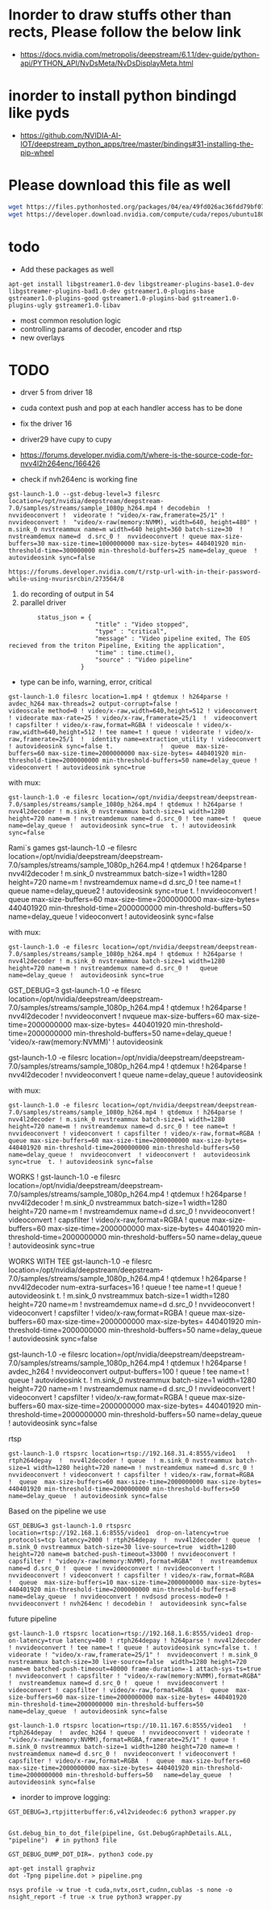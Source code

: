 

# Inorder to draw stuffs other than rects, Please follow the below link
* https://docs.nvidia.com/metropolis/deepstream/6.1.1/dev-guide/python-api/PYTHON_API/NvDsMeta/NvDsDisplayMeta.html

# inorder to install python bindingd like pyds
* https://github.com/NVIDIA-AI-IOT/deepstream_python_apps/tree/master/bindings#31-installing-the-pip-wheel
# Please download this file as well
```bash
wget https://files.pythonhosted.org/packages/04/ea/49fd026ac36fdd79bf072294b139170aefc118e487ccb39af019946797e9/tensorflow-2.10.0-cp310-cp310-manylinux_2_17_x86_64.manylinux2014_x86_64.whl
wget https://developer.download.nvidia.com/compute/cuda/repos/ubuntu1804/x86_64/libcudnn8_8.1.0.77-1+cuda11.2_amd64.deb
```
# todo
* Add these packages as well
```
apt-get install libgstreamer1.0-dev libgstreamer-plugins-base1.0-dev libgstreamer-plugins-bad1.0-dev gstreamer1.0-plugins-base gstreamer1.0-plugins-good gstreamer1.0-plugins-bad gstreamer1.0-plugins-ugly gstreamer1.0-libav
```

* most common resolution logic
* controlling params of decoder, encoder and rtsp
* new overlays

# TODO
* drver 5 from driver 18 
* cuda context push and pop at each handler access has to be done
* fix the driver 16

* driver29 have cupy to cupy
* https://forums.developer.nvidia.com/t/where-is-the-source-code-for-nvv4l2h264enc/166426 
* check if nvh264enc is working fine

```
gst-launch-1.0 --gst-debug-level=3 filesrc location=/opt/nvidia/deepstream/deepstream-7.0/samples/streams/sample_1080p_h264.mp4 ! decodebin  ! nvvideoconvert !  videorate ! "video/x-raw,framerate=25/1" ! nvvideoconvert !  "video/x-raw(memory:NVMM), width=640, height=480" !  m.sink_0 nvstreammux name=m width=640 height=360 batch-size=30  ! nvstreamdemux name=d  d.src_0 !  nvvideoconvert ! queue max-size-buffers=30 max-size-time=1000000000 max-size-bytes= 440401920 min-threshold-time=300000000 min-threshold-buffers=25 name=delay_queue  ! autovideosink sync=false 
```

```
https://forums.developer.nvidia.com/t/rstp-url-with-in-their-password-while-using-nvurisrcbin/273564/8
```
1. do recording of output in 54
2. parallel driver

```
        status_json = {
                        "title" : "Video stopped",
                        "type" : "critical",
                        "message" : "Video pipeline exited, The EOS recieved from the triton Pipeline, Exiting the application",
                        "time" : time.ctime(),
                        "source" : "Video pipeline"
                    }

```                    
* type can be info, warning, error, critical

```
gst-launch-1.0 filesrc location=1.mp4 ! qtdemux ! h264parse ! avdec_h264 max-threads=2 output-corrupt=false !                   videoscale method=0 ! video/x-raw,width=640,height=512 ! videoconvert ! videorate max-rate=25 ! video/x-raw,framerate=25/1  !  videoconvert             ! capsfilter ! video/x-raw,format=RGBA ! videoscale ! video/x-raw,width=640,height=512 ! tee name=t ! queue ! videorate ! video/x-raw,framerate=25/1  !  identity name=extraction_utility ! videoconvert ! autovideosink sync=false t.             !  queue  max-size-buffers=60 max-size-time=2000000000 max-size-bytes= 440401920 min-threshold-time=2000000000 min-threshold-buffers=50 name=delay_queue !  videoconvert ! autovideosink sync=true

```

with mux:
```
gst-launch-1.0 -e filesrc location=/opt/nvidia/deepstream/deepstream-7.0/samples/streams/sample_1080p_h264.mp4 ! qtdemux ! h264parse ! nvv4l2decoder ! m.sink_0 nvstreammux batch-size=1 width=1280 height=720 name=m ! nvstreamdemux name=d d.src_0 ! tee name=t !  queue name=delay_queue !  autovideosink sync=true  t. ! autovideosink sync=false
```


Rami`s games
gst-launch-1.0 -e filesrc location=/opt/nvidia/deepstream/deepstream-7.0/samples/streams/sample_1080p_h264.mp4 ! qtdemux ! h264parse ! nvv4l2decoder ! m.sink_0 nvstreammux batch-size=1 width=1280 height=720 name=m ! nvstreamdemux name=d d.src_0 ! tee name=t !  queue name=delay_queue2 !  autovideosink sync=true  t. ! nvvideoconvert ! queue  max-size-buffers=60 max-size-time=2000000000 max-size-bytes= 440401920 min-threshold-time=2000000000 min-threshold-buffers=50 name=delay_queue !  videoconvert ! autovideosink sync=false

with mux:
```
gst-launch-1.0 -e filesrc location=/opt/nvidia/deepstream/deepstream-7.0/samples/streams/sample_1080p_h264.mp4 ! qtdemux ! h264parse ! nvv4l2decoder ! m.sink_0 nvstreammux batch-size=1 width=1280 height=720 name=m ! nvstreamdemux name=d d.src_0 !   queue  name=delay_queue !  autovideosink sync=true  

```
GST_DEBUG=3 gst-launch-1.0 -e filesrc location=/opt/nvidia/deepstream/deepstream-7.0/samples/streams/sample_1080p_h264.mp4 ! qtdemux ! h264parse ! nvv4l2decoder ! nvvideoconvert !   nvqueue  max-size-buffers=60 max-size-time=2000000000 max-size-bytes= 440401920 min-threshold-time=2000000000 min-threshold-buffers=50 name=delay_queue  ! 'video/x-raw(memory:NVMM)' ! autovideosink


gst-launch-1.0 -e filesrc location=/opt/nvidia/deepstream/deepstream-7.0/samples/streams/sample_1080p_h264.mp4 ! qtdemux ! h264parse ! nvv4l2decoder ! nvvideoconvert !   queue   name=delay_queue  ! autovideosink




with mux:
```
gst-launch-1.0 -e filesrc location=/opt/nvidia/deepstream/deepstream-7.0/samples/streams/sample_1080p_h264.mp4 ! qtdemux ! h264parse ! nvv4l2decoder ! m.sink_0 nvstreammux batch-size=1 width=1280 height=720 name=m ! nvstreamdemux name=d d.src_0 ! tee name=t !  nvvideoconvert ! videoconvert ! capsfilter ! video/x-raw,format=RGBA !  queue max-size-buffers=60 max-size-time=2000000000 max-size-bytes= 440401920 min-threshold-time=2000000000 min-threshold-buffers=50 name=delay_queue !  nvvideoconvert  ! videoconvert !  autovideosink sync=true  t. ! autovideosink sync=false
```



WORKS !
gst-launch-1.0 -e filesrc location=/opt/nvidia/deepstream/deepstream-7.0/samples/streams/sample_1080p_h264.mp4 ! qtdemux ! h264parse ! nvv4l2decoder ! m.sink_0 nvstreammux batch-size=1 width=1280 height=720 name=m ! nvstreamdemux name=d d.src_0 !  nvvideoconvert ! videoconvert ! capsfilter ! video/x-raw,format=RGBA  !  queue  max-size-buffers=60 max-size-time=2000000000 max-size-bytes= 440401920 min-threshold-time=2000000000 min-threshold-buffers=50   name=delay_queue  ! autovideosink sync=true   


WORKS WITH TEE
gst-launch-1.0 -e filesrc location=/opt/nvidia/deepstream/deepstream-7.0/samples/streams/sample_1080p_h264.mp4 ! qtdemux ! h264parse ! nvv4l2decoder num-extra-surfaces=16 ! queue ! tee name=t ! queue ! autovideosink t. ! m.sink_0 nvstreammux batch-size=1 width=1280 height=720 name=m ! nvstreamdemux name=d d.src_0 !  nvvideoconvert ! videoconvert ! capsfilter ! video/x-raw,format=RGBA  !  queue  max-size-buffers=60 max-size-time=2000000000 max-size-bytes= 440401920 min-threshold-time=2000000000 min-threshold-buffers=50   name=delay_queue  ! autovideosink sync=false

gst-launch-1.0 -e filesrc location=/opt/nvidia/deepstream/deepstream-7.0/samples/streams/sample_1080p_h264.mp4 ! qtdemux ! h264parse ! avdec_h264 ! nvvideoconvert output-buffers=100 ! queue ! tee name=t ! queue ! autovideosink t. ! m.sink_0 nvstreammux batch-size=1 width=1280 height=720 name=m ! nvstreamdemux name=d d.src_0 !  nvvideoconvert ! videoconvert ! capsfilter ! video/x-raw,format=RGBA  !  queue  max-size-buffers=60 max-size-time=2000000000 max-size-bytes= 440401920 min-threshold-time=2000000000 min-threshold-buffers=50   name=delay_queue  ! autovideosink sync=false


rtsp
```
gst-launch-1.0 rtspsrc location=rtsp://192.168.31.4:8555/video1   ! rtph264depay  !  nvv4l2decoder ! queue  ! m.sink_0 nvstreammux batch-size=1 width=1280 height=720 name=m ! nvstreamdemux name=d d.src_0 !  nvvideoconvert ! videoconvert ! capsfilter ! video/x-raw,format=RGBA  !  queue  max-size-buffers=60 max-size-time=2000000000 max-size-bytes= 440401920 min-threshold-time=2000000000 min-threshold-buffers=50   name=delay_queue  ! autovideosink sync=false
```


Based on the pipeline we use
```
GST_DEBUG=3 gst-launch-1.0 rtspsrc location=rtsp://192.168.1.6:8555/video1  drop-on-latency=true protocols=tcp latency=2000 ! rtph264depay  !  nvv4l2decoder ! queue  ! m.sink_0 nvstreammux batch-size=30 live-source=true  width=1280 height=720 name=m batched-push-timeout=33000 ! nvvideoconvert ! capsfilter ! "video/x-raw(memory:NVMM),format=RGBA"  !  nvstreamdemux name=d d.src_0 !  queue ! nvvideoconvert ! nvvideoconvert ! nvvideoconvert ! videoconvert ! capsfilter ! video/x-raw,format=RGBA  !  queue  max-size-buffers=10 max-size-time=2000000000 max-size-bytes= 440401920 min-threshold-time=2000000000 min-threshold-buffers=8   name=delay_queue  ! nvvideoconvert ! nvdsosd process-mode=0 ! nvvideoconvert ! nvh264enc ! decodebin !  autovideosink sync=false
```


future pipeline
```
gst-launch-1.0 rtspsrc location=rtsp://192.168.1.6:8555/video1 drop-on-latency=true latency=400 ! rtph264depay ! h264parse ! nvv4l2decoder ! nvvideoconvert ! tee name=t ! queue ! autovideosink sync=false t. ! videorate ! "video/x-raw,framerate=25/1" !  nvvideoconvert ! m.sink_0 nvstreammux batch-size=30 live-source=false  width=1280 height=720 name=m batched-push-timeout=40000 frame-duration=-1 attach-sys-ts=true ! nvvideoconvert ! capsfilter ! "video/x-raw(memory:NVMM),format=RGBA"  !  nvstreamdemux name=d d.src_0 !  queue !  nvvideoconvert ! videoconvert ! capsfilter ! video/x-raw,format=RGBA  !  queue  max-size-buffers=60 max-size-time=2000000000 max-size-bytes= 440401920 min-threshold-time=2000000000 min-threshold-buffers=50   name=delay_queue  ! autovideosink sync=false
```

```
gst-launch-1.0 rtspsrc location=rtsp://10.11.167.6:8555/video1   ! rtph264depay  !  avdec_h264 ! queue  ! nvvideoconvert ! videorate ! "video/x-raw(memory:NVMM),format=RGBA,framerate=25/1" ! queue !   m.sink_0 nvstreammux batch-size=1 width=1280 height=720 name=m ! nvstreamdemux name=d d.src_0 !  nvvideoconvert ! videoconvert ! capsfilter ! video/x-raw,format=RGBA  !  queue  max-size-buffers=60 max-size-time=2000000000 max-size-bytes= 440401920 min-threshold-time=2000000000 min-threshold-buffers=50   name=delay_queue  ! autovideosink sync=false
```

* inorder to improve logging:
```
GST_DEBUG=3,rtpjitterbuffer:6,v4l2videodec:6 python3 wrapper.py
```


```

Gst.debug_bin_to_dot_file(pipeline, Gst.DebugGraphDetails.ALL, "pipeline")  # in python3 file

GST_DEBUG_DUMP_DOT_DIR=. python3 code.py

apt-get install graphviz
dot -Tpng pipeline.dot > pipeline.png
```

```
nsys profile -w true -t cuda,nvtx,osrt,cudnn,cublas -s none -o nsight_report -f true -x true python3 wrapper.py
```